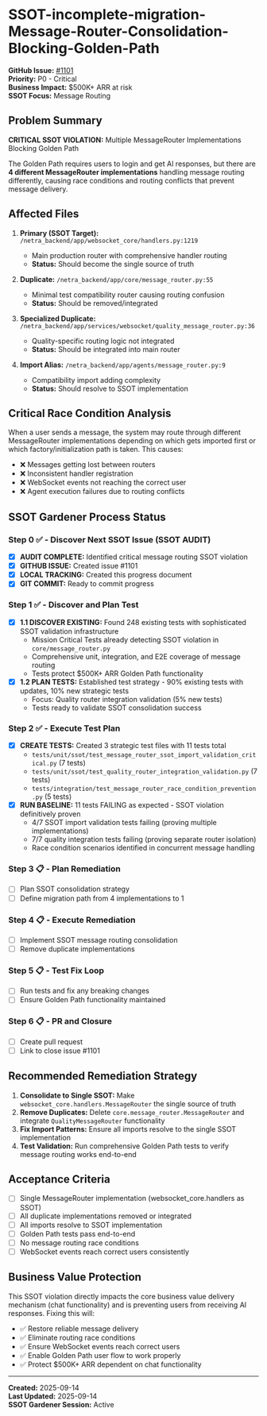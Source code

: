 # SSOT-incomplete-migration-Message-Router-Consolidation-Blocking-Golden-Path

**GitHub Issue:** [#1101](https://github.com/netra-systems/netra-apex/issues/1101)  
**Priority:** P0 - Critical  
**Business Impact:** $500K+ ARR at risk  
**SSOT Focus:** Message Routing  

## Problem Summary

**CRITICAL SSOT VIOLATION:** Multiple MessageRouter Implementations Blocking Golden Path

The Golden Path requires users to login and get AI responses, but there are **4 different MessageRouter implementations** handling message routing differently, causing race conditions and routing conflicts that prevent message delivery.

## Affected Files

1. **Primary (SSOT Target):** `/netra_backend/app/websocket_core/handlers.py:1219`
   - Main production router with comprehensive handler routing
   - **Status:** Should become the single source of truth

2. **Duplicate:** `/netra_backend/app/core/message_router.py:55`
   - Minimal test compatibility router causing routing confusion
   - **Status:** Should be removed/integrated

3. **Specialized Duplicate:** `/netra_backend/app/services/websocket/quality_message_router.py:36`
   - Quality-specific routing logic not integrated
   - **Status:** Should be integrated into main router

4. **Import Alias:** `/netra_backend/app/agents/message_router.py:9`
   - Compatibility import adding complexity
   - **Status:** Should resolve to SSOT implementation

## Critical Race Condition Analysis

When a user sends a message, the system may route through different MessageRouter implementations depending on which gets imported first or which factory/initialization path is taken. This causes:

- ❌ Messages getting lost between routers
- ❌ Inconsistent handler registration  
- ❌ WebSocket events not reaching the correct user
- ❌ Agent execution failures due to routing conflicts

## SSOT Gardener Process Status

### Step 0 ✅ - Discover Next SSOT Issue (SSOT AUDIT)
- [x] **AUDIT COMPLETE:** Identified critical message routing SSOT violation
- [x] **GITHUB ISSUE:** Created issue #1101
- [x] **LOCAL TRACKING:** Created this progress document
- [x] **GIT COMMIT:** Ready to commit progress

### Step 1 ✅ - Discover and Plan Test
- [x] **1.1 DISCOVER EXISTING:** Found 248 existing tests with sophisticated SSOT validation infrastructure
  - Mission Critical Tests already detecting SSOT violation in `core/message_router.py`
  - Comprehensive unit, integration, and E2E coverage of message routing
  - Tests protect $500K+ ARR Golden Path functionality
- [x] **1.2 PLAN TESTS:** Established test strategy - 90% existing tests with updates, 10% new strategic tests
  - Focus: Quality router integration validation (5% new tests)
  - Tests ready to validate SSOT consolidation success

### Step 2 ✅ - Execute Test Plan  
- [x] **CREATE TESTS:** Created 3 strategic test files with 11 tests total
  - `tests/unit/ssot/test_message_router_ssot_import_validation_critical.py` (7 tests)
  - `tests/unit/ssot/test_quality_router_integration_validation.py` (7 tests)
  - `tests/integration/test_message_router_race_condition_prevention.py` (5 tests)
- [x] **RUN BASELINE:** 11 tests FAILING as expected - SSOT violation definitively proven
  - 4/7 SSOT import validation tests failing (proving multiple implementations)
  - 7/7 quality integration tests failing (proving separate router isolation)
  - Race condition scenarios identified in concurrent message handling

### Step 3 📋 - Plan Remediation
- [ ] Plan SSOT consolidation strategy
- [ ] Define migration path from 4 implementations to 1

### Step 4 📋 - Execute Remediation
- [ ] Implement SSOT message routing consolidation
- [ ] Remove duplicate implementations

### Step 5 📋 - Test Fix Loop
- [ ] Run tests and fix any breaking changes
- [ ] Ensure Golden Path functionality maintained

### Step 6 📋 - PR and Closure
- [ ] Create pull request
- [ ] Link to close issue #1101

## Recommended Remediation Strategy

1. **Consolidate to Single SSOT:** Make `websocket_core.handlers.MessageRouter` the single source of truth
2. **Remove Duplicates:** Delete `core.message_router.MessageRouter` and integrate `QualityMessageRouter` functionality  
3. **Fix Import Patterns:** Ensure all imports resolve to the single SSOT implementation
4. **Test Validation:** Run comprehensive Golden Path tests to verify message routing works end-to-end

## Acceptance Criteria

- [ ] Single MessageRouter implementation (websocket_core.handlers as SSOT)
- [ ] All duplicate implementations removed or integrated
- [ ] All imports resolve to SSOT implementation
- [ ] Golden Path tests pass end-to-end
- [ ] No message routing race conditions
- [ ] WebSocket events reach correct users consistently

## Business Value Protection

This SSOT violation directly impacts the core business value delivery mechanism (chat functionality) and is preventing users from receiving AI responses. Fixing this will:

- ✅ Restore reliable message delivery
- ✅ Eliminate routing race conditions  
- ✅ Ensure WebSocket events reach correct users
- ✅ Enable Golden Path user flow to work properly
- ✅ Protect $500K+ ARR dependent on chat functionality

---

**Created:** 2025-09-14  
**Last Updated:** 2025-09-14  
**SSOT Gardener Session:** Active  